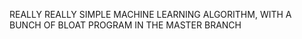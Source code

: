 REALLY REALLY SIMPLE MACHINE LEARNING ALGORITHM, WITH A BUNCH OF BLOAT PROGRAM IN THE MASTER BRANCH 
